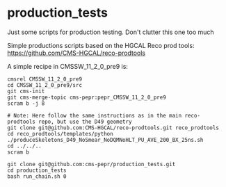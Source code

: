 # production_tests
Just some scripts for production testing. Don't clutter this one too much

Simple productions scripts based on the HGCAL Reco prod tools: https://github.com/CMS-HGCAL/reco-prodtools

A simple recipe in CMSSW_11_2_0_pre9 is:

```shell
cmsrel CMSSW_11_2_0_pre9
cd CMSSW_11_2_0_pre9/src
git cms-init
git cms-merge-topic cms-pepr:pepr_CMSSW_11_2_0_pre9
scram b -j 8

# Note: Here follow the same instructions as in the main reco-prodtools repo, but use the D49 geometry
git clone git@github.com:CMS-HGCAL/reco-prodtools.git reco_prodtools
cd reco_prodtools/templates/python
./produceSkeletons_D49_NoSmear_NoDQMNoHLT_PU_AVE_200_BX_25ns.sh
cd ../../..
scram b

git clone git@github.com:cms-pepr/production_tests.git
cd production_tests
bash run_chain.sh 0
```
